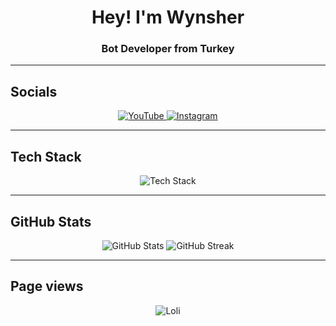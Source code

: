 <h1 align="center">Hey! I'm Wynsher</h1>
<h3 align="center">Bot Developer from Turkey</h3>

---

## Socials  
<p align="center">
  <a href="https://www.youtube.com/c/wynsherdev" target="_blank">
    <img src="https://img.shields.io/badge/-YouTube-FF0000?style=for-the-badge&logo=youtube&logoColor=white" alt="YouTube" />
  </a>
  <a href="https://instagram.com/wynsherdev" target="_blank">
    <img src="https://img.shields.io/badge/-Instagram-E4405F?style=for-the-badge&logo=instagram&logoColor=white" alt="Instagram" />
  </a>
</p>

---

## Tech Stack  
<p align="center">
  <img src="https://skillicons.dev/icons?i=js,html,css,python,nodejs,vscode,git,github,powershell,roblox" alt="Tech Stack" />
</p>

---

## GitHub Stats  
<p align="center">
  <img src="https://github-readme-stats.vercel.app/api?username=wynsher&show_icons=true&theme=tokyonight&hide_border=true" alt="GitHub Stats" />
  <img src="https://github-readme-streak-stats.herokuapp.com/?user=wynsher&theme=tokyonight&hide_border=true" alt="GitHub Streak" />
</p>

---

## Page views  
<p align="center">
  <img src="https://count.getloli.com/get/@wynsher?theme=moebooru&size=250" alt="Loli" />
</p>
